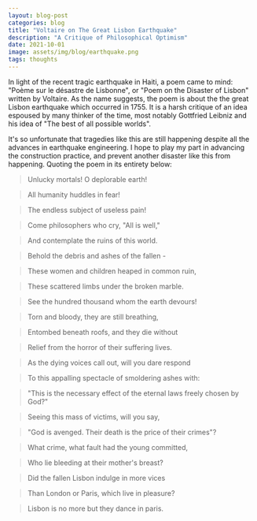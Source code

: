 ```yaml
---
layout: blog-post
categories: blog
title: "Voltaire on The Great Lisbon Earthquake"
description: "A Critique of Philosophical Optimism"
date: 2021-10-01
image: assets/img/blog/earthquake.png
tags: thoughts
---
```


In light of the recent tragic earthquake in Haiti, a poem came to mind: "Poème sur le désastre de Lisbonne", or "Poem on the Disaster of Lisbon" written by Voltaire. As the name suggests, the poem is about the the great Lisbon earthquake which occurred in 1755. It is a harsh critique of an idea espoused by many thinker of the time, most notably Gottfried Leibniz and his idea of "The best of all possible worlds". 

It's so unfortunate that tragedies like this are still happening despite all the advances in earthquake engineering. I hope to play my part in advancing the construction practice, and prevent another disaster like this from happening. Quoting the poem in its entirety below:


> Unlucky mortals! O deplorable earth!

> All humanity huddles in fear!

> The endless subject of useless pain!

> Come philosophers who cry, "All is well,"

> And contemplate the ruins of this world.

> Behold the debris and ashes of the fallen - 

> These women and children heaped in common ruin,

> These scattered limbs under the broken marble.

> See the hundred thousand whom the earth devours!

> Torn and bloody, they are still breathing,

> Entombed beneath roofs, and they die without

> Relief from the horror of their suffering lives.

> As the dying voices call out, will you dare respond

> To this appalling spectacle of smoldering ashes with:

> "This is the necessary effect of the eternal laws freely chosen by God?"

> Seeing this mass of victims, will you say,

> "God is avenged. Their death is the price of their crimes"?

> What crime, what fault had the young committed,

> Who lie bleeding at their mother's breast?

> Did the fallen Lisbon indulge in more vices

> Than London or Paris, which live in pleasure?

> Lisbon is no more but they dance in paris.



